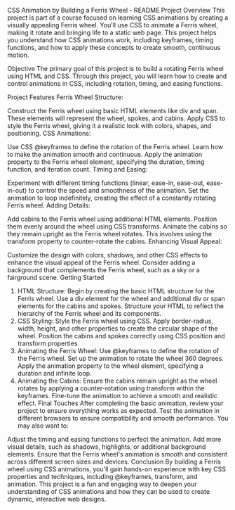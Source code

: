 CSS Animation by Building a Ferris Wheel - README
Project Overview
This project is part of a course focused on learning CSS animations by creating a visually appealing Ferris wheel. You'll use CSS to animate a Ferris wheel, making it rotate and bringing life to a static web page. This project helps you understand how CSS animations work, including keyframes, timing functions, and how to apply these concepts to create smooth, continuous motion.

Objective
The primary goal of this project is to build a rotating Ferris wheel using HTML and CSS. Through this project, you will learn how to create and control animations in CSS, including rotation, timing, and easing functions.

Project Features
Ferris Wheel Structure:

Construct the Ferris wheel using basic HTML elements like div and span. These elements will represent the wheel, spokes, and cabins.
Apply CSS to style the Ferris wheel, giving it a realistic look with colors, shapes, and positioning.
CSS Animations:

Use CSS @keyframes to define the rotation of the Ferris wheel. Learn how to make the animation smooth and continuous.
Apply the animation property to the Ferris wheel element, specifying the duration, timing function, and iteration count.
Timing and Easing:

Experiment with different timing functions (linear, ease-in, ease-out, ease-in-out) to control the speed and smoothness of the animation.
Set the animation to loop indefinitely, creating the effect of a constantly rotating Ferris wheel.
Adding Details:

Add cabins to the Ferris wheel using additional HTML elements. Position them evenly around the wheel using CSS transforms.
Animate the cabins so they remain upright as the Ferris wheel rotates. This involves using the transform property to counter-rotate the cabins.
Enhancing Visual Appeal:

Customize the design with colors, shadows, and other CSS effects to enhance the visual appeal of the Ferris wheel.
Consider adding a background that complements the Ferris wheel, such as a sky or a fairground scene.
Getting Started
1. HTML Structure:
Begin by creating the basic HTML structure for the Ferris wheel. Use a div element for the wheel and additional div or span elements for the cabins and spokes.
Structure your HTML to reflect the hierarchy of the Ferris wheel and its components.
2. CSS Styling:
Style the Ferris wheel using CSS. Apply border-radius, width, height, and other properties to create the circular shape of the wheel.
Position the cabins and spokes correctly using CSS position and transform properties.
3. Animating the Ferris Wheel:
Use @keyframes to define the rotation of the Ferris wheel. Set up the animation to rotate the wheel 360 degrees.
Apply the animation property to the wheel element, specifying a duration and infinite loop.
4. Animating the Cabins:
Ensure the cabins remain upright as the wheel rotates by applying a counter-rotation using transform within the keyframes.
Fine-tune the animation to achieve a smooth and realistic effect.
Final Touches
After completing the basic animation, review your project to ensure everything works as expected. Test the animation in different browsers to ensure compatibility and smooth performance. You may also want to:

Adjust the timing and easing functions to perfect the animation.
Add more visual details, such as shadows, highlights, or additional background elements.
Ensure that the Ferris wheel's animation is smooth and consistent across different screen sizes and devices.
Conclusion
By building a Ferris wheel using CSS animations, you'll gain hands-on experience with key CSS properties and techniques, including @keyframes, transform, and animation. This project is a fun and engaging way to deepen your understanding of CSS animations and how they can be used to create dynamic, interactive web designs.
